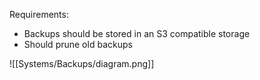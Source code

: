Requirements:
* Backups should be stored in an S3 compatible storage
* Should prune old backups

![[Systems/Backups/diagram.png]]